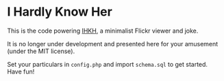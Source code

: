 # I Hardly Know Her #

This is the code powering [IHKH](http://http://ihardlyknowher.com), a minimalist Flickr viewer and joke.

It is no longer under development and presented here for your amusement (under the MIT license).

Set your particulars in `config.php` and import `schema.sql` to get started. Have fun!
